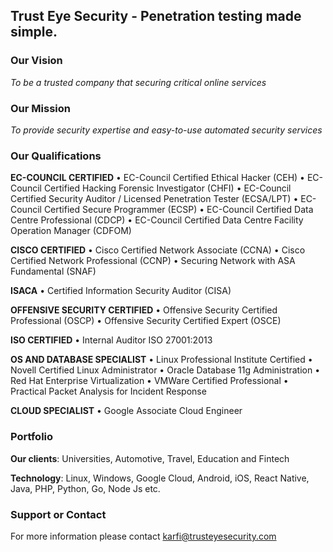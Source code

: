 ## Trust Eye Security - Penetration testing made simple.

### Our Vision
_To be a trusted company that securing critical online services_

### Our Mission
_To provide security expertise and easy-to-use automated security services_

### Our Qualifications
**EC-COUNCIL CERTIFIED**
•	EC-Council Certified Ethical Hacker (CEH)
•	EC-Council Certified Hacking Forensic Investigator (CHFI)
•	EC-Council Certified Security Auditor / Licensed Penetration Tester (ECSA/LPT)
•	EC-Council Certified Secure Programmer (ECSP)
•	EC-Council Certified Data Centre Professional (CDCP)
•	EC-Council Certified Data Centre Facility Operation Manager (CDFOM)

**CISCO CERTIFIED**
•	Cisco Certified Network Associate (CCNA)
•	Cisco Certified Network Professional (CCNP)
•	Securing Network with ASA Fundamental (SNAF)

**ISACA**
•	Certified Information Security Auditor (CISA)

**OFFENSIVE SECURITY CERTIFIED**
•	Offensive Security Certified Professional (OSCP)
•	Offensive Security Certified Expert (OSCE)

**ISO CERTIFIED**
•	Internal Auditor ISO 27001:2013

**OS AND DATABASE SPECIALIST**
•	Linux Professional Institute Certified
•	Novell Certified Linux Administrator
•	Oracle Database 11g Administration
•	Red Hat Enterprise Virtualization
•	VMWare Certified Professional
•	Practical Packet Analysis for Incident Response

**CLOUD SPECIALIST**
•	Google Associate Cloud Engineer

	
### Portfolio
**Our clients**: Universities, Automotive, Travel, Education and Fintech

**Technology**: Linux, Windows, Google Cloud, Android, iOS, React Native, Java, PHP, Python, Go, Node Js etc.


### Support or Contact
For more information please contact [karfi@trusteyesecurity.com](mailto:karfi@trusteyesecurity.com)
